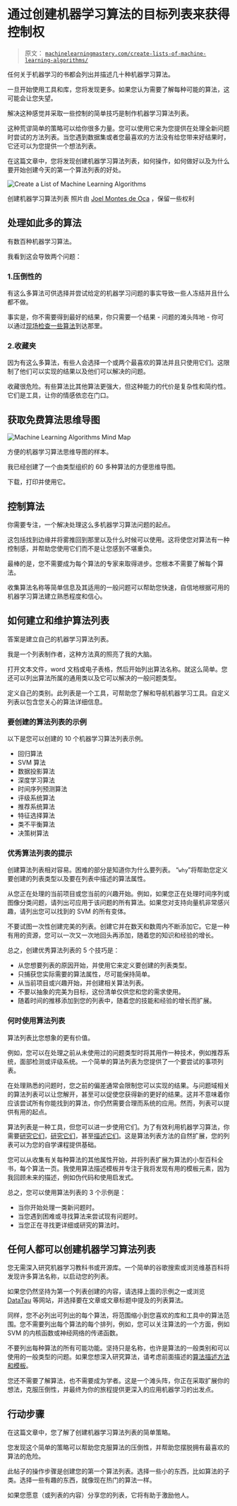 # 通过创建机器学习算法的目标列表来获得控制权

> 原文： [`machinelearningmastery.com/create-lists-of-machine-learning-algorithms/`](https://machinelearningmastery.com/create-lists-of-machine-learning-algorithms/)

任何关于机器学习的书都会列出并描述几十种机器学习算法。

一旦开始使用工具和库，您将发现更多。如果您认为需要了解每种可能的算法，这可能会让您失望。

解决这种感觉并采取一些控制的简单技巧是制作机器学习算法列表。

这种荒谬简单的策略可以给你很多力量。您可以使用它来为您提供在处理全新问题时尝试的方法列表。当您遇到数据集或者您最喜欢的方法没有给您带来好结果时，它还可以为您提供一个想法列表。

在这篇文章中，您将发现创建机器学习算法列表，如何操作，如何做好以及为什么要开始创建今天的第一个算法列表的好处。

![Create a List of Machine Learning Algorithms](https://3qeqpr26caki16dnhd19sv6by6v-wpengine.netdna-ssl.com/wp-content/uploads/2014/11/Create-a-List-of-Machine-Learning-Algorithms.jpg)

创建机器学习算法列表
照片由 [Joel Montes de Oca](http://www.flickr.com/photos/joelmontes/4762384399) ，保留一些权利

## 处理如此多的算法

有数百种机器学习算法。

我看到这会导致两个问题：

### 1.压倒性的

有这么多算法可供选择并尝试给定的机器学习问题的事实导致一些人冻结并且什么都不做。

事实是，你不需要得到最好的结果，你只需要一个结果 - 问题的滩头阵地 - 你可以通过[现场检查一些算法](http://machinelearningmastery.com/why-you-should-be-spot-checking-algorithms-on-your-machine-learning-problems/ "Why you should be Spot-Checking Algorithms on your Machine Learning Problems")到达那里。

### 2.收藏夹

因为有这么多算法，有些人会选择一个或两个最喜欢的算法并且只使用它们。这限制了他们可以实现的结果以及他们可以解决的问题。

收藏很危险。有些算法比其他算法更强大，但这种能力的代价是复杂性和简约性。它们是工具，让你的情感依恋在门口。

## 获取免费算法思维导图

![Machine Learning Algorithms Mind Map](img/2ce1275c2a1cac30a9f4eea6edd42d61.jpg)

方便的机器学习算法思维导图的样本。

我已经创建了一个由类型组织的 60 多种算法的方便思维导图。

下载，打印并使用它。

## 控制算法

你需要专注，一个解决处理这么多机器学习算法问题的起点。

这包括找到边缘并将雾推回到那里以及什么时候可以使用。这将使您对算法有一种控制感，并帮助您使用它们而不是让您感到不堪重负。

最棒的是，您不需要成为每个算法的专家来取得进步。您根本不需要了解每个算法。

收集算法名称等简单信息及其适用的一般问题可以帮助您快速，自信地根据可用的机器学习算法建立熟悉程度和信心。

## 如何建立和维护算法列表

答案是建立自己的机器学习算法列表。

我是一个列表制作者，这种方法真的照亮了我的大脑。

打开文本文件，word 文档或电子表格，然后开始列出算法名称。就这么简单。您还可以列出算法所属的通用类以及它可以解决的一般问题类型。

定义自己的类别。此列表是一个工具，可帮助您了解和导航机器学习工具。自定义列表以包含您关心的算法详细信息。

### 要创建的算法列表的示例

以下是您可以创建的 10 个机器学习算法列表示例。

*   回归算法
*   SVM 算法
*   数据投影算法
*   深度学习算法
*   时间序列预测算法
*   评级系统算法
*   推荐系统算法
*   特征选择算法
*   类不平衡算法
*   决策树算法

### 优秀算法列表的提示

创建算法列表相对容易。困难的部分是知道你为什么要列表。 “`why`”将帮助您定义要创建的列表类型以及要在列表中描述的算法属性。

从您正在处理的当前项目或您当前的兴趣开始。例如，如果您正在处理时间序列或图像分类问题，请列出可应用于该问题的所有算法。如果您对支持向量机非常感兴趣，请列出您可以找到的 SVM 的所有变体。

不要试图一次性创建完美的列表。创建它并在数天和数周内不断添加它。它是一种有用的资源，您可以一次又一次地回头再添加，随着您的知识和经验的增长。

总之，创建优秀算法列表的 5 个技巧是：

*   从您想要列表的原因开始，并使用它来定义要创建的列表类型。
*   只捕获您实际需要的算法属性，尽可能保持简单。
*   从当前项目或兴趣开始，并创建相关算法列表。
*   不要以抽象的完美为目标，这份清单仅供您和您的需求使用。
*   随着时间的推移添加到您的列表中，随着您的技能和经验的增长而扩展。

### 何时使用算法列表

算法列表比您想象的更有价值。

例如，您可以在处理之前从未使用过的问题类型时将其用作一种技术，例如推荐系统，面部检测或评级系统。一个简单的算法列表为您提供了一个要尝试的事项列表。

在处理熟悉的问题时，您之前的偏差通常会限制您可以实现的结果。与问题域相关的算法列表可以让您解开，甚至可以促使您获得新的更好的结果。这并不意味着你应该尝试所有你能找到的算法，你仍然需要合理而系统的应用。然而，列表可以提供有用的起点。

算法列表是一种工具，但您可以进一步使用它们。为了有效利用机器学习算法，你需要[研究它们](http://machinelearningmastery.com/how-to-study-machine-learning-algorithms/ "How to Study Machine Learning Algorithms")，[研究它们](http://machinelearningmastery.com/how-to-research-a-machine-learning-algorithm/ "How to Research a Machine Learning Algorithm")，甚至[描述它们](http://machinelearningmastery.com/how-to-learn-a-machine-learning-algorithm/ "How to Learn a Machine Learning Algorithm")。这是算法列表方法的自然扩展，您的列表可以为您的自学课程提供基础。

您可以从收集有关每种算法的其他属性开始，并将列表扩展为算法的小型百科全书，每个算法一页。我使用算法描述模板并专注于我将发现有用的模板元素，因为我回顾未来的描述，例如伪代码和使用启发式。

总之，您可以使用算法列表的 3 个示例是：

*   当你开始处理一类新问题时。
*   当您遇到困难或寻找算法来尝试现有问题时。
*   当您正在寻找更详细或研究的算法时。

## 任何人都可以创建机器学习算法列表

您无需深入研究机器学习教科书或开源库。一个简单的谷歌搜索或浏览维基百科将发现许多算法名称，以启动您的列表。

如果您仍然坚持为第一个列表创建的内容，请选择上面的示例之一或浏览 [DataTau](http://www.datatau.com/) 等网站，并选择要在文章或文章标题中提及的列表算法。

同样，您不必列出可列出的每个算法，将范围缩小到您喜欢的库和工具中的算法范围。您不需要列出每个算法的每个排列，例如，您可以关注算法的一个方面，例如 SVM 的内核函数或神经网络的传递函数。

不要列出每种算法的所有可能功能。坚持只是名称，也许是算法的一般类别和可以使用的一般类型的问题。如果您想深入研究算法，请考虑前面描述的[算法描述方法和模板](http://machinelearningmastery.com/how-to-learn-a-machine-learning-algorithm/ "How to Learn a Machine Learning Algorithm")。

您还不需要了解算法，也不需要成为学者。这是一个滩头阵，你正在采取扩展你的想法，克服压倒性，并最终为你的旅程提供更深入的应用机器学习的出发点。

## 行动步骤

在这篇文章中，您了解了创建机器学习算法列表的简单策略。

您发现这个简单的策略可以帮助您克服算法的压倒性，并帮助您摆脱拥有最喜欢的算法的危险。

此帖子的操作步骤是创建您的第一个算法列表。选择一些小的东西，比如算法的子类。选择一些有趣的东西，就像现在热门的算法一样。

如果您愿意（或列表的内容）分享您的列表，它将有助于激励他人。